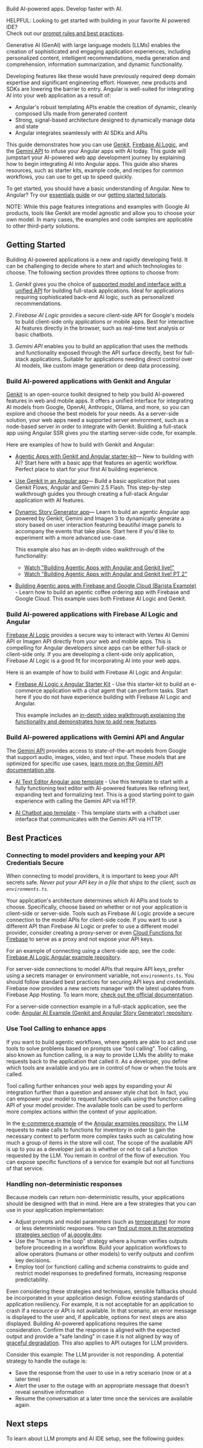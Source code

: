 <!-- TODO: need an Angular + AI logo -->
<docs-decorative-header title="Build with AI" imgSrc="adev/src/assets/images/what_is_angular.svg"> <!-- markdownlint-disable-line -->
Build AI-powered apps. Develop faster with AI.
</docs-decorative-header>

HELPFUL: Looking to get started with building in your favorite AI powered IDE? <br>Check out our [prompt rules and best practices](/ai/develop-with-ai).

Generative AI (GenAI) with large language models (LLMs) enables the creation of sophisticated and engaging application experiences, including personalized content, intelligent recommendations, media generation and comprehension, information summarization, and dynamic functionality.

Developing features like these would have previously required deep domain expertise and significant engineering effort. However, new products and SDKs are lowering the barrier to entry. Angular is well-suited for integrating AI into your web application as a result of:

* Angular's robust templating APIs enable the creation of dynamic, cleanly composed UIs made from generated content
* Strong, signal-based architecture designed to dynamically manage data and state
* Angular integrates seamlessly with AI SDKs and APIs

This guide demonstrates how you can use [Genkit](/ai#build-ai-powered-applications-with-genkit-and-angular), [Firebase AI Logic](/ai#build-ai-powered-applications-with-firebase-ai-logic-and-angular), and the [Gemini API](/ai#build-ai-powered-applications-with-gemini-api-and-angular) to infuse your Angular apps with AI today. This guide will jumpstart your AI-powered web app development journey by explaining how to begin integrating AI into Angular apps. This guide also shares resources, such as starter kits, example code, and recipes for common workflows, you can use to get up to speed quickly.

To get started, you should have a basic understanding of Angular. New to Angular? Try our [essentials guide](/essentials) or our [getting started tutorials](/tutorials).

NOTE: While this page features integrations and examples with Google AI products, tools like Genkit are model agnostic and allow you to choose your own model. In many cases, the examples and code samples are applicable to other third-party solutions.

## Getting Started
Building AI-powered applications is a new and rapidly developing field. It can be challenging to decide where to start and which technologies to choose. The following section provides three options to choose from:

1. *Genkit* gives you the choice of [supported model and interface with a unified API](https://genkit.dev) for building full-stack applications. Ideal for applications requiring sophisticated back-end AI logic, such as personalized recommendations.

1. *Firebase AI Logic* provides a secure client-side API for Google's models to build client-side only applications or mobile apps. Best for interactive AI features directly in the browser, such as real-time text analysis or basic chatbots.

1. *Gemini API* enables you to build an application that uses the methods and functionality exposed through the API surface directly, best for full-stack applications. Suitable for applications needing direct control over AI models, like custom image generation or deep data processing.

### Build AI-powered applications with Genkit and Angular
[Genkit](https://genkit.dev) is an open-source toolkit designed to help you build AI-powered features in web and mobile apps. It offers a unified interface for integrating AI models from Google, OpenAI, Anthropic, Ollama, and more, so you can explore and choose the best models for your needs. As a server-side solution, your web apps need a supported server environment, such as a node-based server in order to integrate with Genkit. Building a full-stack app using Angular SSR gives you the starting server-side code, for example. 

Here are examples of how to build with Genkit and Angular:

* [Agentic Apps with Genkit and Angular starter-kit](https://github.com/angular/examples/tree/main/genkit-angular-starter-kit)— New to building with AI? Start here with a basic app that features an agentic workflow. Perfect place to start for your first AI building experience.

* [Use Genkit in an Angular app](https://genkit.dev/docs/angular/)— Build a basic application that uses Genkit Flows, Angular and Gemini 2.5 Flash. This step-by-step walkthrough guides you through creating a full-stack Angular application with AI features.

* [Dynamic Story Generator app](https://github.com/angular/examples/tree/main/genkit-angular-story-generator)— Learn to build an agentic Angular app powered by Genkit, Gemini and Imagen 3 to dynamically generate a story based on user interaction featuring beautiful image panels to accompany the events that take place. Start here if you'd like to experiment with a more advanced use-case.

  This example also has an in-depth video walkthrough of the functionality:
    * [Watch "Building Agentic Apps with Angular and Genkit live!"](https://youtube.com/live/mx7yZoIa2n4?feature=share)
    * [Watch "Building Agentic Apps with Angular and Genkit live! PT 2"](https://youtube.com/live/YR6LN5_o3B0?feature=share)

* [Building Agentic apps with Firebase and Google Cloud (Barista Example)](https://developers.google.com/solutions/learn/agentic-barista) - Learn how to build an agentic coffee ordering app with Firebase and Google Cloud. This example uses both Firebase AI Logic and Genkit.

### Build AI-powered applications with Firebase AI Logic and Angular
[Firebase AI Logic](https://firebase.google.com/products/vertex-ai-in-firebase) provides a secure way to interact with Vertex AI Gemini API or Imagen API directly from your web and mobile apps. This is compelling for Angular developers since apps can be either full-stack or client-side only. If you are developing a client-side only application, Firebase AI Logic is a good fit for incorporating AI into your web apps.

Here is an example of how to build with Firebase AI Logic and Angular:
* [Firebase AI Logic x Angular Starter Kit](https://github.com/angular/examples/tree/main/vertex-ai-firebase-angular-example) - Use this starter-kit to build an e-commerce application with a chat agent that can perform tasks. Start here if you do not have experience building with Firebase AI Logic and Angular.

  This example includes an [in-depth video walkthrough explaining the functionality and demonstrates how to add new features](https://youtube.com/live/4vfDz2al_BI).

### Build AI-powered applications with Gemini API and Angular
The [Gemini API](https://ai.google.dev/gemini-api/docs) provides access to state-of-the-art models from Google that support audio, images, video, and text input. These models that are optimized for specific use cases, [learn more on the Gemini API documentation site](https://ai.google.dev/gemini-api/docs/models).

* [AI Text Editor Angular app template](https://github.com/FirebaseExtended/firebase-framework-tools/tree/main/starters/angular/ai-text-editor) - Use this template to start with a fully functioning text editor with AI-powered features like refining text, expanding text and formalizing text. This is a good starting point to gain experience with calling the Gemini API via HTTP.

* [AI Chatbot app template](https://github.com/FirebaseExtended/firebase-framework-tools/tree/main/starters/angular/ai-chatbot) - This template starts with a chatbot user interface that communicates with the Gemini API via HTTP. 

## Best Practices
### Connecting to model providers and keeping your API Credentials Secure
When connecting to model providers, it is important to keep your API secrets safe. *Never put your API key in a file that ships to the client, such as `environments.ts`*.

Your application's architecture determines which AI APIs and tools to choose. Specifically, choose based on whether or not your application is client-side or server-side. Tools such as Firebase AI Logic provide a secure connection to the model APIs for client-side code. If you want to use a different API than Firebase AI Logic or prefer to use a different model provider, consider creating a proxy-server or even [Cloud Functions for Firebase](https://firebase.google.com/docs/functions) to serve as a proxy and not expose your API keys.

For an example of connecting using a client-side app, see the code:  [Firebase AI Logic Angular example repository](https://github.com/angular/examples/tree/main/vertex-ai-firebase-angular-example).

For server-side connections to model APIs that require API keys, prefer using a secrets manager or environment variable, not `environments.ts`. You should follow standard best practices for securing API keys and credentials. Firebase now provides a new secrets manager with the latest updates from Firebase App Hosting. To learn more, [check out the official documentation](https://firebase.google.com/docs/app-hosting/configure).

For a server-side connection example in a full-stack application, see the code: [Angular AI Example (Genkit and Angular Story Generator) repository](https://github.com/angular/examples/tree/main/genkit-angular-story-generator).

### Use Tool Calling to enhance apps
If you want to build agentic workflows, where agents are able to act and use tools to solve problems based on prompts use "tool calling". Tool calling, also known as function calling, is a way to provide LLMs the ability to make requests back to the application that called it. As a developer, you define which tools are available and you are in control of how or when the tools are called.

Tool calling further enhances your web apps by expanding your AI integration further than a question and answer style chat bot. In fact, you can empower your model to request function calls using the function calling API of your model provider. The available tools can be used to perform more complex actions within the context of your application. 

In the [e-commerce example](https://github.com/angular/examples/blob/main/vertex-ai-firebase-angular-example/src/app/ai.service.ts#L88) of the [Angular examples repository](https://github.com/angular/examples), the LLM requests to make calls to functions for inventory in order to gain the necessary context to perform more complex tasks such as calculating how much a group of items in the store will cost. The scope of the available API is up to you as a developer just as is whether or not to call a function requested by the LLM. You remain in control of the flow of execution. You can expose specific functions of a service for example but not all functions of that service.

### Handling non-deterministic responses
Because models can return non-deterministic results, your applications should be designed with that in mind. Here are a few strategies that you can use in your application implementation:
* Adjust prompts and model parameters (such as [temperature](https://ai.google.dev/gemini-api/docs/prompting-strategies)) for more or less deterministic responses. You can [find out more in the prompting strategies section](https://ai.google.dev/gemini-api/docs/prompting-strategies) of [ai.google.dev](https://ai.google.dev/).
* Use the "human in the loop" strategy where a human verifies outputs before proceeding in a workflow. Build your application workflows to allow operators (humans or other models) to verify outputs and confirm key decisions.
* Employ tool (or function) calling and schema constraints to guide and restrict model responses to predefined formats, increasing response predictability.

Even considering these strategies and techniques, sensible fallbacks should be incorporated in your application design. Follow existing standards of application resiliency. For example, it is not acceptable for an application to crash if a resource or API is not available. In that scenario, an error message is displayed to the user and, if applicable, options for next steps are also displayed. Building AI-powered applications requires the same consideration. Confirm that the response is aligned with the expected output and provide a "safe landing" in case it is not aligned by way of [graceful degradation](https://developer.mozilla.org/en-US/docs/Glossary/Graceful_degradation). This also applies to API outages for LLM providers.

Consider this example: The LLM provider is not responding. A potential strategy to handle the outage is:
* Save the response from the user to use in a retry scenario (now or at a later time)
* Alert the user to the outage with an appropriate message that doesn't reveal sensitive information
* Resume the conversation at a later time once the services are available again.

## Next steps

To learn about LLM prompts and AI IDE setup, see the following guides:

<docs-pill-row>
  <docs-pill href="ai/develop-with-ai" title="LLM prompts and IDE setup"/>
</docs-pill-row>

